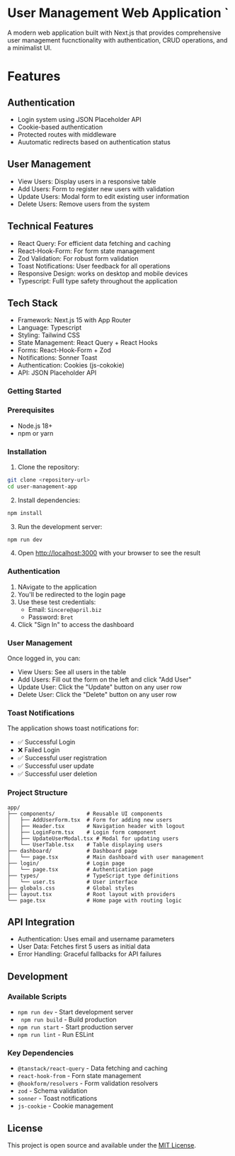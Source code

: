 # User Management Web Application `

A modern web application built with Next.js that provides comprehensive user management fucnctionality with authentication, CRUD operations, and a minimalist UI.

# Features

## Authentication
- Login system using JSON Placeholder API
- Cookie-based authentication
- Protected routes with middleware
- Auutomatic redirects based on authentication status

## User Management
- View Users: Display users in a responsive table
- Add Users: Form to register new users with validation
- Update Users: Modal form to edit existing user information
- Delete Users: Remove users from the system

## Technical Features
- React Query: For efficient data fetching and caching
- React-Hook-Form: For form state management
- Zod Validation: For robust form validation
- Toast Notifications: User feedback for all operations
- Responsive Design: works on desktop and mobile devices
- Typescript: Fulll type safety throughout the application

## Tech Stack
- Framework: Next.js 15 with App Router
- Language: Typescript
- Styling: Tailwind CSS
- State Management: React Query + React Hooks
- Forms: React-Hook-Form + Zod
- Notifications: Sonner Toast
- Authentication: Cookies (js-cokokie)
- API: JSON Placeholder API

### Getting Started

### Prerequisites
- Node.js 18+
- npm or yarn

### Installation
1. Clone the repository:
```bash
git clone <repository-url>
cd user-management-app
``` 

2. Install dependencies:
``` bash
npm install
``` 

3. Run the development server:
```bash
npm run dev
```

4. Open [http://localhost:3000](http://localhost:3000) with your browser to see the result


### Authentication
1. NAvigate to the application
2. You'll be redirected to the login page
3. Use these test credentials:
    - Email: `Sincere@april.biz`
    - Password: `Bret`
4. Click "Sign In" to access the dashboard

### User Management
Once logged in, you can:

- View Users: See all users in the table
- Add Users: Fill out the form on the left and click "Add   User"
- Update User: Click the "Update" button on any user row
- Delete User: Click the "Delete" button on any user row

### Toast Notifications
The application shows toast notifications for:
- ✅ Successful Login
- ❌ Failed Login
- ✅ Successful user registration
- ✅ Successful user update
- ✅ Successful user deletion


### Project Structure
```
app/
├── components/          # Reusable UI components
│   ├── AddUserForm.tsx  # Form for adding new users
│   ├── Header.tsx       # Navigation header with logout
│   ├── LoginForm.tsx    # Login form component
│   ├── UpdateUserModal.tsx # Modal for updating users
│   └── UserTable.tsx    # Table displaying users
├── dashboard/           # Dashboard page
│   └── page.tsx         # Main dashboard with user management
├── login/               # Login page
│   └── page.tsx         # Authentication page
├── types/               # TypeScript type definitions
│   └── user.ts          # User interface
├── globals.css          # Global styles
├── layout.tsx           # Root layout with providers
└── page.tsx             # Home page with routing logic
```

## API Integration

- Authentication: Uses email and username parameters
- User Data: Fetches  first 5 users as initial data
- Error Handling: Graceful fallbacks for API failures

## Development

### Available Scripts

- `npm run dev` - Start development server
- ` npm run build` - Build production
- `npm run start` - Start production server
- `npm run lint` - Run ESLint

### Key Dependencies

- `@tanstack/react-query` - Data fetching and caching
- `react-hook-from` - Forn state management
- `@hookform/resolvers` - Form validation resolvers
- `zod` - Schema validation
- `sonner` - Toast notifications
- `js-cookie` - Cookie management


## License

This project is open source and available under the [MIT License](LICENSE). 